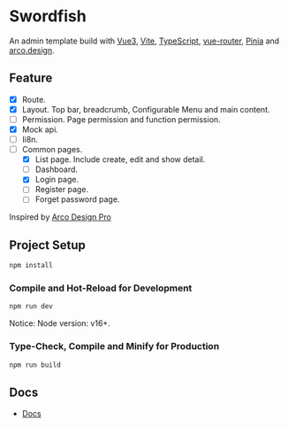 # Swordfish
An admin template build with [Vue3](https://vuejs.org/), [Vite](https://vitejs.dev/), [TypeScript](https://www.typescriptlang.org/), [vue-router](https://router.vuejs.org/), [Pinia](https://pinia.vuejs.org/) and [arco.design](https://arco.design/vue/docs/start).

## Feature
* [x] Route.
* [x] Layout. Top bar, breadcrumb, Configurable Menu and main content.
* [ ] Permission. Page permission and function permission.
* [x] Mock api.
* [ ] Ii8n.
* [ ] Common pages.
  * [x] List page. Include create, edit and show detail.
  * [ ] Dashboard.
  * [x] Login page.
  * [ ] Register page.
  * [ ] Forget password page.

Inspired by [Arco Design Pro](https://github.com/arco-design/arco-design-pro-vue)

## Project Setup

```sh
npm install
```

### Compile and Hot-Reload for Development

```sh
npm run dev
```

Notice: Node version: v16+.

### Type-Check, Compile and Minify for Production

```sh
npm run build
```


## Docs
* [Docs](./docs/README.md)